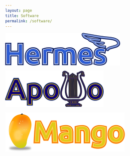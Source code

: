 ```yaml
---
layout: page
title: Software
permalink: /software/
---
```


[![Hermes](https://raw.githubusercontent.com/dbracewell/hermes/gh-pages/images/hermes.png)](https://github.com/dbracewell/hermes)

[![Apollo](https://raw.githubusercontent.com/dbracewell/apollo/gh-pages/images/apollo.png)](https://github.com/dbracewell/apollo)

[![Mango](https://raw.githubusercontent.com/dbracewell/mango/gh-pages/images/mango.png)](https://github.com/dbracewell/mango)
